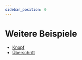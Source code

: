 ```yaml
---
sidebar_position: 0
---
```


# Weitere Beispiele

- [Knopf](/docs/Beispiele/Knopf)
- [Überschrift](/docs/Beispiele/Überschrift)
